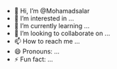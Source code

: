 - 👋 Hi, I’m @Mohamadsalar
- 👀 I’m interested in ...
- 🌱 I’m currently learning ...
- 💞️ I’m looking to collaborate on ...
- 📫 How to reach me ...
- 😄 Pronouns: ...
- ⚡ Fun fact: ...

<!---
Mohamadsalar/Mohamadsalar is a ✨ special ✨ repository because its `README.md` (this file) appears on your GitHub profile.
You can click the Preview link to take a look at your changes.
--->
